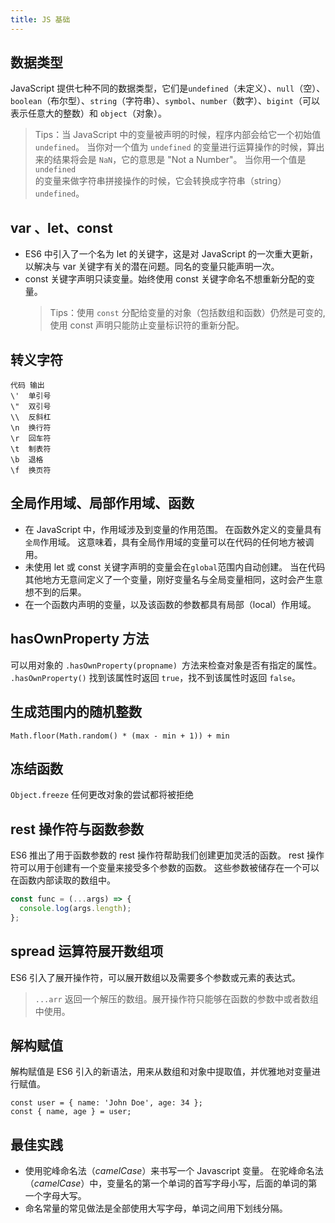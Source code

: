 ```yaml
---
title: JS 基础
---
```


## 数据类型

JavaScript 提供七种不同的数据类型，它们是`undefined`（未定义）、`null`（空）、`boolean`（布尔型）、`string`（字符串）、`symbol`、`number`（数字）、`bigint`（可以表示任意大的整数）和 `object`（对象）。

> Tips：当 JavaScript 中的变量被声明的时候，程序内部会给它一个初始值 `undefined`。 当你对一个值为 `undefined` 的变量进行运算操作的时候，算出来的结果将会是 `NaN`，它的意思是 "Not a Number"。 当你用一个值是 `undefined` 的变量来做字符串拼接操作的时候，它会转换成字符串（string）`undefined`。

## var 、let、const

- ES6 中引入了一个名为 let 的关键字，这是对 JavaScript 的一次重大更新，以解决与 var 关键字有关的潜在问题。同名的变量只能声明一次。
- const 关键字声明只读变量。始终使用 const 关键字命名不想重新分配的变量。
  > Tips：使用 `const` 分配给变量的对象（包括数组和函数）仍然是可变的, 使用 const 声明只能防止变量标识符的重新分配。

## 转义字符

```
代码 输出
\'	单引号
\"	双引号
\\	反斜杠
\n	换行符
\r	回车符
\t	制表符
\b	退格
\f	换页符
```

## 全局作用域、局部作用域、函数

- 在 JavaScript 中，作用域涉及到变量的作用范围。 在函数外定义的变量具有`全局`作用域。 这意味着，具有全局作用域的变量可以在代码的任何地方被调用。
- 未使用 let 或 const 关键字声明的变量会在`global`范围内自动创建。 当在代码其他地方无意间定义了一个变量，刚好变量名与全局变量相同，这时会产生意想不到的后果。
- 在一个函数内声明的变量，以及该函数的参数都具有局部（local）作用域。

## hasOwnProperty 方法

可以用对象的 `.hasOwnProperty(propname) `方法来检查对象是否有指定的属性。 `.hasOwnProperty()` 找到该属性时返回 `true`，找不到该属性时返回 `false`。

## 生成范围内的随机整数

```
Math.floor(Math.random() * (max - min + 1)) + min
```

## 冻结函数

`Object.freeze` 任何更改对象的尝试都将被拒绝

## rest 操作符与函数参数

ES6 推出了用于函数参数的 rest 操作符帮助我们创建更加灵活的函数。 rest 操作符可以用于创建有一个变量来接受多个参数的函数。 这些参数被储存在一个可以在函数内部读取的数组中。

```js
const func = (...args) => {
  console.log(args.length);
};
```

## spread 运算符展开数组项

ES6 引入了展开操作符，可以展开数组以及需要多个参数或元素的表达式。

> `...arr` 返回一个解压的数组。展开操作符只能够在函数的参数中或者数组中使用。

## 解构赋值

解构赋值是 ES6 引入的新语法，用来从数组和对象中提取值，并优雅地对变量进行赋值。

```
const user = { name: 'John Doe', age: 34 };
const { name, age } = user;
```

## 最佳实践

- 使用驼峰命名法（_camelCase_）来书写一个 Javascript 变量。 在驼峰命名法（_camelCase_）中，变量名的第一个单词的首写字母小写，后面的单词的第一个字母大写。
- 命名常量的常见做法是全部使用大写字母，单词之间用下划线分隔。
